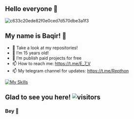 <link rel="stylesheet" href="https://cdn.jsdelivr.net/gh/devicons/devicon@v2.14.0/devicon.min.css">

## Hello everyone 👾

![c633c20ede82f0e0ced7d570dbe3a1f3](https://i.pinimg.com/originals/8d/4b/77/8d4b77c44b7a68c0fd609411e2c0ec3c.gif)


## My name is Baqir! 👾

- 🔭 Take a look at my repositories!
- 🌱 I’m 15 years old!
- 👯 I’m publish paid projects for free
- 📫 How to reach me: https://t.me/E_7_V
- 📫 My telegram channel for updates: https://t.me/Repthon

[![My Skills](https://skills.thijs.gg/icons?i=html,python,markdown&theme=dark)](https://skills.thijs.gg)

## Glad to see you here! ![visitors](https://gpvc.arturio.dev/RepthonArabic)

### Bey 👾
